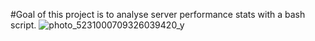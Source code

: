 #Goal of this project is to analyse server performance stats with a bash script.
![photo_5231000709326039420_y](https://github.com/user-attachments/assets/07ad73d1-ce4b-4a57-be93-9634459ece0a)
